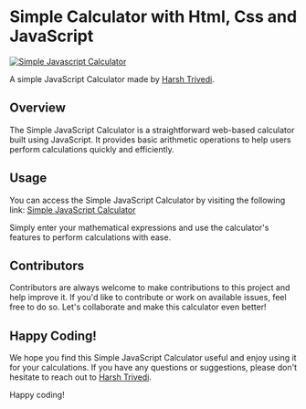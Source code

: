 # Simple Calculator with Html, Css and JavaScript
[![Simple Javascript Calculator](https://raw.githubusercontent.com/harsh98trivedi/Simple-JavaScript-Calculator/master/images/meta.jpg)](https://harsh98trivedi.github.io/Simple-JavaScript-Calculator)

A simple JavaScript Calculator made by [Harsh Trivedi](https://harsh98trivedi.github.io).

## Overview

The Simple JavaScript Calculator is a straightforward web-based calculator built using JavaScript. It provides basic arithmetic operations to help users perform calculations quickly and efficiently.

## Usage

You can access the Simple JavaScript Calculator by visiting the following link: [Simple JavaScript Calculator](https://harsh98trivedi.github.io/Simple-JavaScript-Calculator)

Simply enter your mathematical expressions and use the calculator's features to perform calculations with ease.

## Contributors

Contributors are always welcome to make contributions to this project and help improve it. If you'd like to contribute or work on available issues, feel free to do so. Let's collaborate and make this calculator even better!

## Happy Coding!

We hope you find this Simple JavaScript Calculator useful and enjoy using it for your calculations. If you have any questions or suggestions, please don't hesitate to reach out to [Harsh Trivedi](https://harsh98trivedi.github.io).

Happy coding!

